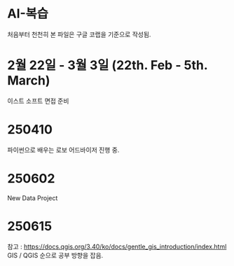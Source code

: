 # AI-복습
처음부터 천천히
본 파일은 구글 코랩을 기준으로 작성됨.

# 2월 22일 - 3월 3일 (22th. Feb - 5th. March)
이스트 소프트 면접 준비

# 250410
파이썬으로 배우는 로보 어드바이저 진행 중. 

# 250602
New Data Project 

# 250615 
참고 : https://docs.qgis.org/3.40/ko/docs/gentle_gis_introduction/index.html
GIS / QGIS 순으로 공부 방향을 잡음. 
